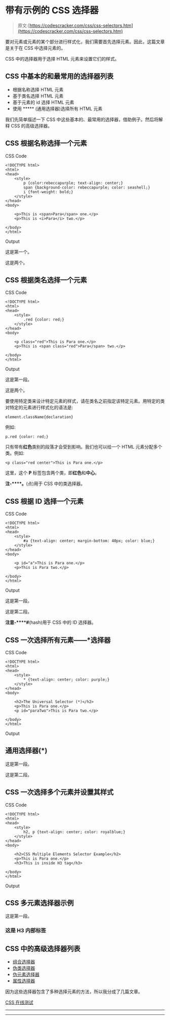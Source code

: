 # 带有示例的 CSS 选择器

> 原文:[https://codescracker.com/css/css-selectors.htm](https://codescracker.com/css/css-selectors.htm)

要对元素或元素的某个部分进行样式化，我们需要首先选择元素。因此，这篇文章是关于在 CSS 中选择元素的。

CSS 中的选择器用于选择 HTML 元素来设置它们的样式。

## CSS 中基本的和最常用的选择器列表

*   根据名称选择 HTML 元素
*   基于类名选择 HTML 元素
*   基于元素的 id 选择 HTML 元素
*   使用 ***** (通用选择器)选择所有 HTML 元素

我们先简单描述一下 CSS 中这些基本的、最常用的选择器，借助例子。然后将解释 CSS 的高级选择器。

## CSS 根据名称选择一个元素

CSS Code

```
<!DOCTYPE html>
<html>
<head>
    <style>
        p {color:rebeccapurple; text-align: center;}
        span {background-color: rebeccapurple; color: seashell;}
        i {font-weight: bold;}
    </style>
</head>
<body>

    <p>This is <span>Para</span> one.</p>
    <p>This is <i>Para</i> two.</p>

</body>
</html>
```

Output

这是第一个。

这是两个。

## CSS 根据类名选择一个元素

CSS Code

```
<!DOCTYPE html>
<html>
<head>
    <style>
        .red {color: red;}
    </style>
</head>
<body>

    <p class="red">This is Para one.</p>
    <p>This is <span class="red">Para</span> two.</p>

</body>
</html>
```

Output

这是第一段。

这是两个。

要使用特定类来设计特定元素的样式，请在类名之前指定该特定元素。用特定的类对特定的元素进行样式化的语法是:

```
element.className{declaration}
```

例如:

```
p.red {color: red;}
```

只有带有**红色**类别的段落才会受到影响。我们也可以给一个 HTML 元素分配多个类。例如:

```
<p class="red center">This is Para one.</p>
```

这里，这个 **P** 标签包含两个类，即**红色**和**中心**。

**注-****。**(点)用于 CSS 中的类选择器。

## CSS 根据 ID 选择一个元素

CSS Code

```
<!DOCTYPE html>
<html>
<head>
    <style>
        #a {text-align: center; margin-bottom: 40px; color: blue;}
    </style>
</head>
<body>

    <p id="a">This is Para one.</p>
    <p>This is Para two.</p>

</body>
</html>
```

Output

这是第一段。

这是第二段。

**注意-****#**(hash)用于 CSS 中的 ID 选择器。

## CSS 一次选择所有元素——*选择器

CSS Code

```
<!DOCTYPE html>
<html>
<head>
    <style>
        * {text-align: center; color: purple;}
    </style>
</head>
<body>

    <h2>The Universal Selector (*)</h2>
    <p>This is Para one.</p>
    <p id="paraTwo">This is Para two.</p>

</body>
</html>
```

Output

## 通用选择器(*)

这是第一段。

这是第二段。

## CSS 一次选择多个元素并设置其样式

CSS Code

```
<!DOCTYPE html>
<html>
<head>
    <style>
        h2, p {text-align: center; color: royalblue;}
    </style>
</head>
<body>

    <h2>CSS Multiple Elements Selector Example</h2>
    <p>This is Para one.</p>
    <h3>This is inside H3 tag</h3>

</body>
</html>
```

Output

## CSS 多元素选择器示例

这是第一段。

### 这是 H3 内部标签

## CSS 中的高级选择器列表

*   [组合选择器](/css/css-combinators.htm)
*   [伪类选择器](/css/css-pseudo-classes.htm)
*   [伪元素选择器](/css/css-pseudo-elements.htm)
*   [属性选择器](/css/css-attribute-selectors.htm)

因为这些选择器包含了多种选择元素的方法，所以我分成了几篇文章。

[CSS 在线测试](/exam/showtest.php?subid=5)

* * *

* * *